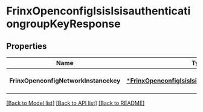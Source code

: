# FrinxOpenconfigIsisIsisauthenticationgroupKeyResponse

## Properties
Name | Type | Description | Notes
------------ | ------------- | ------------- | -------------
**FrinxOpenconfigNetworkInstancekey** | [***FrinxOpenconfigIsisIsisauthenticationgroupKey**](frinx.openconfig.isis.isisauthenticationgroup.Key.md) |  | [optional] [default to null]

[[Back to Model list]](../README.md#documentation-for-models) [[Back to API list]](../README.md#documentation-for-api-endpoints) [[Back to README]](../README.md)


